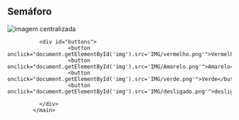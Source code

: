 <html lang="en">
<head>
    <meta charset="UTF-8">
    <meta name="viewport" content="width=device-width, initial-scale=1.0">
    <link rel="stylesheet" href="style.css">
    <title>Semáforo</title>
</head>
<body>
    <h2 id="texto">Semáforo</h2>
            <main>
              <div>
                      <img id="img" src="IMG/desligado.png" alt="imagem centralizada">
              </div>

              <div id="buttons">
                       <button onclick="document.getElementById('img').src='IMG/vermelho.png'">Vermelho</button>
                       <button  onclick="document.getElementById('img').src='IMG/Amarelo.png'">Amarelo</button>
                       <button  onclick="document.getElementById('img').src='IMG/verde.png'">Verde</button>
                       <button  onclick="document.getElementById('img').src='IMG/desligado.png'">desligado</button>

              </div>
            </main>
</body>
</html>
